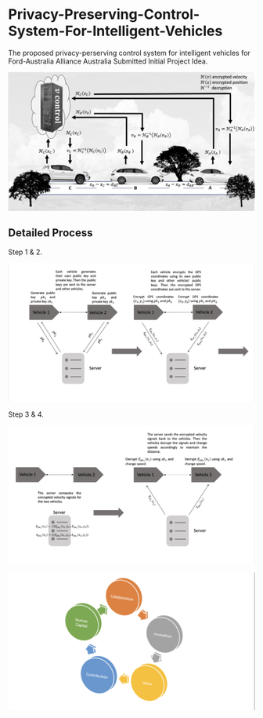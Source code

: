 # Privacy-Preserving-Control-System-For-Intelligent-Vehicles

The proposed privacy-perserving control system for intelligent vehicles for Ford-Australia Alliance Australia Submitted Initial Project Idea.

![overall process](graphs/graph1.png)

## Detailed Process

Step 1 & 2.

![Step 1 & 2](graphs/graph3.png)

Step 3 & 4.

![Step 3 & 4](graphs/graph4.png)

![graph2](graphs/graph2.png)

